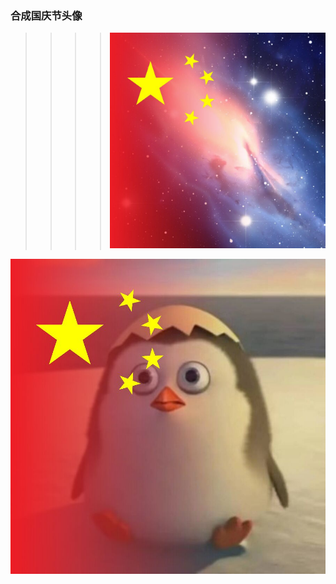### 合成国庆节头像

>>>>![demo1](https://github.com/cuiwenju2017/CreateNationalDayHead/blob/master/app/src/main/res/drawable-xxhdpi/demo1.jpg)

![demo2](https://github.com/cuiwenju2017/CreateNationalDayHead/blob/master/app/src/main/res/drawable-xxhdpi/demo2.jpg)